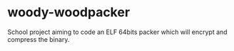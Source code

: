 # woody-woodpacker
School project aiming to code an ELF 64bits packer which will encrypt and compress the binary.
